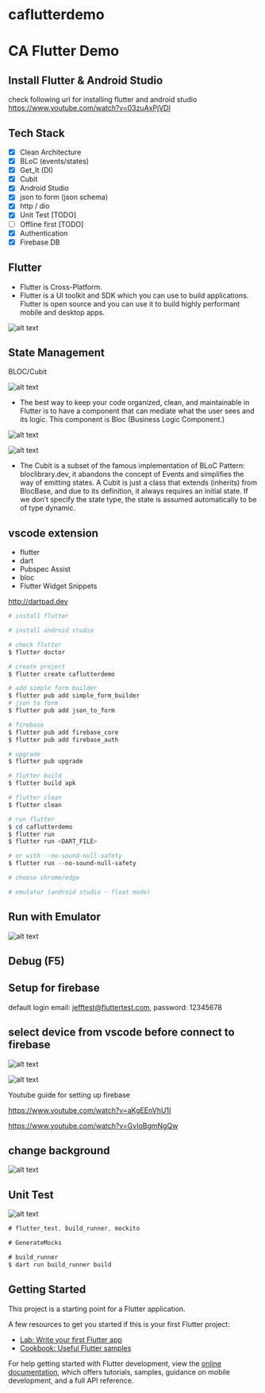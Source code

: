 # caflutterdemo

# CA Flutter Demo

## Install Flutter & Android Studio

check following url for installing flutter and android studio
https://www.youtube.com/watch?v=03zuAxPjVDI

## Tech Stack

- [x] Clean Architecture
- [x] BLoC (events/states)
- [x] Get_It (DI)
- [x] Cubit
- [x] Android Studio
- [x] json to form (json schema)
- [x] http / dio
- [x] Unit Test [TODO]
- [ ] Offline first [TODO]
- [x] Authentication
- [x] Firebase DB

## Flutter

- Flutter is Cross-Platform.
- Flutter is a UI toolkit and SDK which you can use to build applications. Flutter is open source and you can use it to build highly performant mobile and desktop apps.

![alt text](./doc/flutter-architecture.png)

## State Management

BLOC/Cubit

![alt text](./doc/bloc-cubit.webp)

- The best way to keep your code organized, clean, and maintainable in Flutter is to have a component that can mediate what the user sees and its logic. This component is Bloc (Business Logic Component.)

![alt text](./doc/cubit1.png)

![alt text](./doc/cubit2.png)

- The Cubit is a subset of the famous implementation of BLoC Pattern: bloclibrary.dev, it abandons the concept of Events and simplifies the way of emitting states. A Cubit is just a class that extends (inherits) from BlocBase, and due to its definition, it always requires an initial state. If we don’t specify the state type, the state is assumed automatically to be of type dynamic.

## vscode extension

- flutter
- dart
- Pubspec Assist
- bloc
- Flutter Widget Snippets

http://dartpad.dev

```powershell
# install flutter

# install android studio

# check flutter
$ flutter doctor

# create project
$ flutter create caflutterdemo

# add simple form builder
$ flutter pub add simple_form_builder
# json to form
$ flutter pub add json_to_form

# firebase
$ flutter pub add firebase_core
$ flutter pub add firebase_auth

# upgrade
$ flutter pub upgrade

# flutter build
$ flutter build apk

# flutter clean
$ flutter clean

# run flutter
$ cd caflutterdemo
$ flutter run
$ flutter run <DART_FILE>

# or with --no-sound-null-safety
$ flutter run --no-sound-null-safety

# choose chrome/edge

# emulator (android studio - float mode)

```

## Run with Emulator

![alt text](./doc/ca-flutter-demo.gif)

## Debug (F5)

## Setup for firebase

default login email: jefftest@fluttertest.com, password: 12345678

## select device from vscode before connect to firebase

![alt text](./doc/firebase.jpg)

![alt text](./doc/ca-flutter-auth.gif)

Youtube guide for setting up firebase

https://www.youtube.com/watch?v=aKgEEnVhU1I

https://www.youtube.com/watch?v=GvIoBgmNgQw

## change background

![alt text](./doc/bg1.jpg)

## Unit Test

![alt text](./doc/ca-flutter-test.gif)

```javascript
# flutter_test, build_runner, mockito

# GenerateMocks

# build_runner
$ dart run build_runner build
```

## Getting Started

This project is a starting point for a Flutter application.

A few resources to get you started if this is your first Flutter project:

- [Lab: Write your first Flutter app](https://docs.flutter.dev/get-started/codelab)
- [Cookbook: Useful Flutter samples](https://docs.flutter.dev/cookbook)

For help getting started with Flutter development, view the
[online documentation](https://docs.flutter.dev/), which offers tutorials,
samples, guidance on mobile development, and a full API reference.
